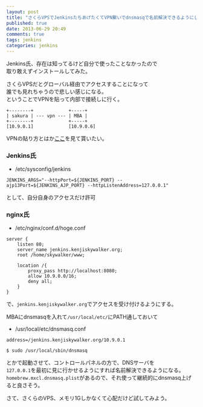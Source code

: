 ```yaml
---
layout: post
title: "さくらVPSでJenkinsたちあげたくてVPN繋いでdnsmasqで名前解決できるようにした"
published: true
date: 2013-06-29 20:49
comments: true
tags: jenkins
categories: jenkins
---
```


Jenkins氏、存在は知ってるけど自分で使ったことなかったので  
取り敢えずインストールしてみた。  
  
さくらVPSだとグローバル経由でアクセスすることになって  
誰でも見れちゃうので悲しい感じになる。  
ということでVPNを貼って内部で接続しに行く。


```
+--------+             +-----+
| sakura | --- vpn --- | MBA |
+--------+             +-----+
[10.9.0.1]             [10.9.0.6]

```

VPNの貼り方とはか[ここ](http://d.hatena.ne.jp/kenjiskywalker/20120702/1341226191)を見て貰いたい。  
  

### Jenkins氏

- /etc/sysconfig/jenkins

```
JENKINS_ARGS="--httpPort=${JENKINS_PORT} --ajp13Port=${JENKINS_AJP_PORT} --httpListenAddress=127.0.0.1"
```

として、自分自身のアクセスだけ許可

### nginx氏

- /etc/nginx/conf.d/hoge.conf

```
server {
    listen 80;
    server_name jenkins.kenjiskywalker.org;
    root /home/skywalker/www;

    location /{
        proxy_pass http://localhost:8080;
        allow 10.9.0.0/16;
        deny all;
    }
}
```

で、`jenkins.kenjiskywalker.org`でアクセスを受け付けるようにする。

MBAにdnsmasqを入れて`/usr/local/etc/`にPATH通しておいて

- /usr/local/etc/dnsmasq.conf
```
address=/jenkins.kenjiskywalker.org/10.9.0.1
```
```
$ sudo /usr/local/sbin/dnsmasq
```

とかで起動させて、コントロールパネルの方で、DNSサーバを  
`127.0.0.1`を最初に見に行かせるようにすれば名前解決できるようになる。  
`homebrew.mxcl.dnsmasq.plist`があるので、それ使って継続的にdnsmasq上げると良さそう。
  
さて、さくらのVPS、メモリ1Gしかなくて心配だけど試してみよう。
